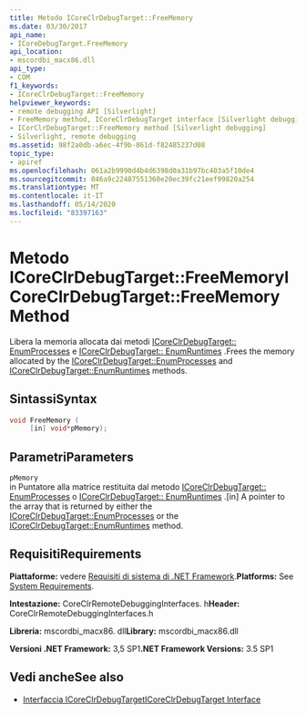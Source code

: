 ```yaml
---
title: Metodo ICoreClrDebugTarget::FreeMemory
ms.date: 03/30/2017
api_name:
- ICoreDebugTarget.FreeMemory
api_location:
- mscordbi_macx86.dll
api_type:
- COM
f1_keywords:
- ICoreClrDebugTarget::FreeMemory
helpviewer_keywords:
- remote debugging API [Silverlight]
- FreeMemory method, ICoreClrDebugTarget interface [Silverlight debugging]
- ICorClrDebugTarget::FreeMemory method [Silverlight debugging]
- Silverlight, remote debugging
ms.assetid: 98f2a0db-a6ec-4f9b-861d-f82485237d08
topic_type:
- apiref
ms.openlocfilehash: 061a2b9990d4b4d6398d0a31b97bc403a5f10de4
ms.sourcegitcommit: 046a9c22487551360e20ec39fc21eef99820a254
ms.translationtype: MT
ms.contentlocale: it-IT
ms.lasthandoff: 05/14/2020
ms.locfileid: "83397163"
---
```

# <a name="icoreclrdebugtargetfreememory-method"></a><span data-ttu-id="9c619-102">Metodo ICoreClrDebugTarget::FreeMemory</span><span class="sxs-lookup"><span data-stu-id="9c619-102">ICoreClrDebugTarget::FreeMemory Method</span></span>
<span data-ttu-id="9c619-103">Libera la memoria allocata dai metodi [ICoreClrDebugTarget:: EnumProcesses](icoreclrdebugtarget-enumprocesses-method.md) e [ICoreClrDebugTarget:: EnumRuntimes](icoreclrdebugtarget-enumruntimes-method.md) .</span><span class="sxs-lookup"><span data-stu-id="9c619-103">Frees the memory allocated by the [ICoreClrDebugTarget::EnumProcesses](icoreclrdebugtarget-enumprocesses-method.md) and [ICoreClrDebugTarget::EnumRuntimes](icoreclrdebugtarget-enumruntimes-method.md) methods.</span></span>  
  
## <a name="syntax"></a><span data-ttu-id="9c619-104">Sintassi</span><span class="sxs-lookup"><span data-stu-id="9c619-104">Syntax</span></span>  
  
```cpp  
void FreeMemory (  
     [in] void*pMemory);  
```  
  
## <a name="parameters"></a><span data-ttu-id="9c619-105">Parametri</span><span class="sxs-lookup"><span data-stu-id="9c619-105">Parameters</span></span>  
 `pMemory`  
 <span data-ttu-id="9c619-106">in Puntatore alla matrice restituita dal metodo [ICoreClrDebugTarget:: EnumProcesses](icoreclrdebugtarget-enumprocesses-method.md) o [ICoreClrDebugTarget:: EnumRuntimes](icoreclrdebugtarget-enumruntimes-method.md) .</span><span class="sxs-lookup"><span data-stu-id="9c619-106">[in] A pointer to the array that is returned by either the [ICoreClrDebugTarget::EnumProcesses](icoreclrdebugtarget-enumprocesses-method.md) or the [ICoreClrDebugTarget::EnumRuntimes](icoreclrdebugtarget-enumruntimes-method.md) method.</span></span>  
  
## <a name="requirements"></a><span data-ttu-id="9c619-107">Requisiti</span><span class="sxs-lookup"><span data-stu-id="9c619-107">Requirements</span></span>  
 <span data-ttu-id="9c619-108">**Piattaforme:** vedere [Requisiti di sistema di .NET Framework](../../get-started/system-requirements.md).</span><span class="sxs-lookup"><span data-stu-id="9c619-108">**Platforms:** See [System Requirements](../../get-started/system-requirements.md).</span></span>  
  
 <span data-ttu-id="9c619-109">**Intestazione:** CoreClrRemoteDebuggingInterfaces. h</span><span class="sxs-lookup"><span data-stu-id="9c619-109">**Header:** CoreClrRemoteDebuggingInterfaces.h</span></span>  
  
 <span data-ttu-id="9c619-110">**Libreria:** mscordbi_macx86. dll</span><span class="sxs-lookup"><span data-stu-id="9c619-110">**Library:** mscordbi_macx86.dll</span></span>  
  
 <span data-ttu-id="9c619-111">**Versioni .NET Framework:** 3,5 SP1</span><span class="sxs-lookup"><span data-stu-id="9c619-111">**.NET Framework Versions:** 3.5 SP1</span></span>  
  
## <a name="see-also"></a><span data-ttu-id="9c619-112">Vedi anche</span><span class="sxs-lookup"><span data-stu-id="9c619-112">See also</span></span>

- [<span data-ttu-id="9c619-113">Interfaccia ICoreClrDebugTarget</span><span class="sxs-lookup"><span data-stu-id="9c619-113">ICoreClrDebugTarget Interface</span></span>](icoreclrdebugtarget-interface.md)
